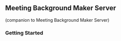 ## Meeting Background Maker Server

(companion to Meeting Background Maker Server)

### Getting Started

